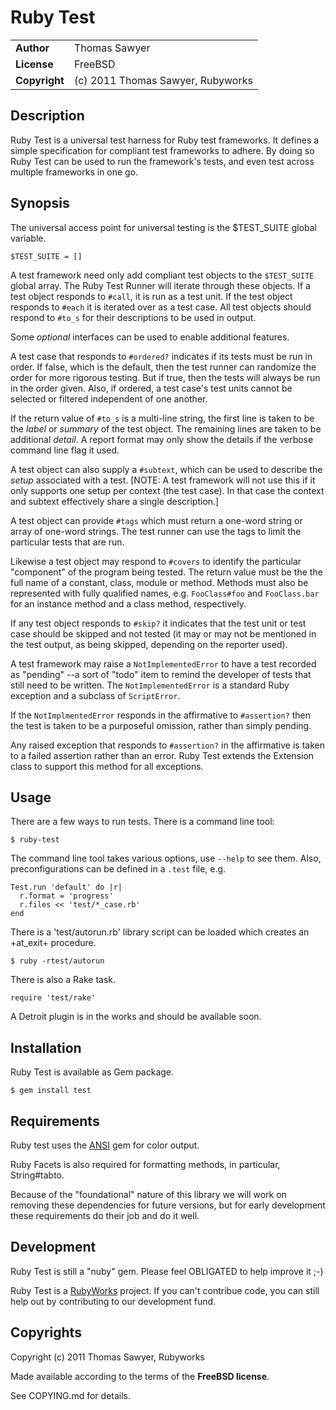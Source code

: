 # Ruby Test

<table>
<tr><td><b>Author</b></td><td>Thomas Sawyer</td></tr>
<tr><td><b>License</b></td><td>FreeBSD</td></tr>
<tr><td><b>Copyright</b></td><td>(c) 2011 Thomas Sawyer, Rubyworks</td></tr>
</table>


## Description

Ruby Test is a universal test harness for Ruby test frameworks. It defines
a simple specification for compliant test frameworks to adhere. By doing
so Ruby Test can be used to run the framework's tests, and even test across
multiple frameworks in one go.


## Synopsis

The universal access point for universal testing is the $TEST_SUITE
global variable.

    $TEST_SUITE = []

A test framework need only add compliant test objects to the `$TEST_SUITE` global
array. The Ruby Test Runner will iterate through these objects. If a test object
responds to `#call`, it is run as a test unit. If the test object responds
to `#each` it is iterated over as a test case. All test objects should respond
to `#to_s` for their descriptions to be used in output.

Some _optional_ interfaces can be used to enable additional features.

A test case that responds to `#ordered?` indicates if its tests must be run
in order. If false, which is the default, then the test runner can randomize
the order for more rigorous testing. But if true, then the tests will always be
run in the order given. Also, if ordered, a test case's test units cannot be
selected or filtered independent of one another.

If the return value of `#to_s` is a multi-line string, the first line is
taken to be the _label_ or _summary_ of the test object. The remaining
lines are taken to be additional _detail_. A report format may only show
the details if the verbose command line flag it used.

A test object can also supply a `#subtext`, which can be used to describe
the _setup_ associated with a test. [NOTE: A test framework will not use
this if it only supports one setup per context (the test case). In that
case the context and subtext effectively share a single description.]

A test object can provide `#tags` which must return a one-word string or
array of one-word strings. The test runner can use the tags to limit the
particular tests that are run.

Likewise a test object may respond to `#covers` to identify the particular
"component" of the program being tested. The return value must be the
the full name of a constant, class, module or method. Methods must also be
represented with fully qualified names, e.g. `FooClass#foo` and `FooClass.bar`
for an instance method and a class method, respectively.

If any test object responds to `#skip?` it indicates that the test unit or
test case should be skipped and not tested (it may or may not be mentioned
in the test output, as being skipped, depending on the reporter used).

A test framework may raise a `NotImplementedError` to have a test recorded
as "pending" --a sort of "todo" item to remind the developer of tests
that still need to be written. The `NotImplementedError` is a standard Ruby
exception and a subclass of `ScriptError`.

If the `NotImplmentedError` responds in the affirmative to `#assertion?` then
the test is taken to be a purposeful omission, rather than simply pending.

Any raised exception that responds to `#assertion?` in the affirmative is taken
to a failed assertion rather than an error. Ruby Test extends the Extension
class to support this method for all exceptions.


## Usage

There are a few ways to run tests. There is a command line tool:

    $ ruby-test

The command line tool takes various options, use `--help` to see them.
Also, preconfigurations can be defined in a `.test` file, e.g.

    Test.run 'default' do |r|
      r.format = 'progress'
      r.files << 'test/*_case.rb'
    end

There is a 'test/autorun.rb' library script can be loaded which creates an
+at_exit+ procedure.

    $ ruby -rtest/autorun

There is also a Rake task.

    require 'test/rake'

A Detroit plugin is in the works and should be available soon.


## Installation

Ruby Test is available as Gem package.

    $ gem install test


## Requirements

Ruby test uses the [ANSI](http://rubyworks.github.com/ansi) gem for color output.

Ruby Facets is also required for formatting methods, in particular, String#tabto.

Because of the "foundational" nature of this library we will work on removing
these dependencies for future versions, but for early development these
requirements do their job and do it well.


## Development

Ruby Test is still a "nuby" gem. Please feel OBLIGATED to help improve it ;-)

Ruby Test is a [RubyWorks](http://rubyworks.github.com) project. If you can't
contribue code, you can still help out by contributing to our development fund.


## Copyrights

Copyright (c) 2011 Thomas Sawyer, Rubyworks

Made available according to the terms of the <b>FreeBSD license</b>.

See COPYING.md for details.
